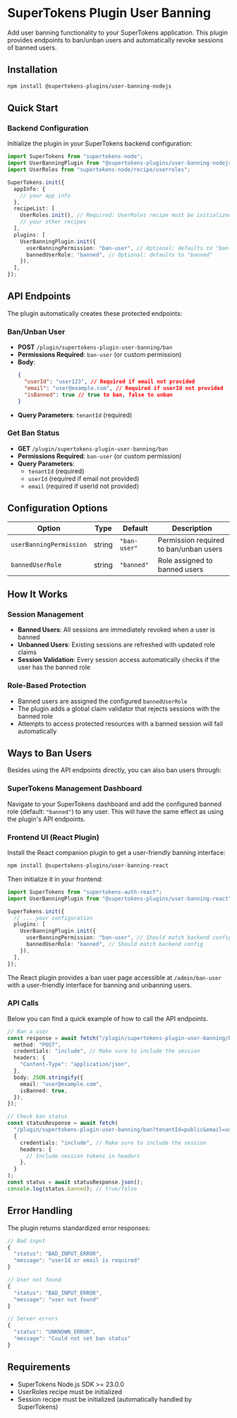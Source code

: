 # SuperTokens Plugin User Banning

Add user banning functionality to your SuperTokens application.
This plugin provides endpoints to ban/unban users and automatically revoke sessions of banned users.

## Installation

```bash
npm install @supertokens-plugins/user-banning-nodejs
```

## Quick Start

### Backend Configuration

Initialize the plugin in your SuperTokens backend configuration:

```typescript
import SuperTokens from "supertokens-node";
import UserBanningPlugin from "@supertokens-plugins/user-banning-nodejs";
import UserRoles from "supertokens-node/recipe/userroles";

SuperTokens.init({
  appInfo: {
    // your app info
  },
  recipeList: [
    UserRoles.init(), // Required: UserRoles recipe must be initialized
    // your other recipes
  ],
  plugins: [
    UserBanningPlugin.init({
      userBanningPermission: "ban-user", // Optional: defaults to "ban-user"
      bannedUserRole: "banned", // Optional: defaults to "banned"
    }),
  ],
});
```

## API Endpoints

The plugin automatically creates these protected endpoints:

### Ban/Unban User

- **POST** `/plugin/supertokens-plugin-user-banning/ban`
- **Permissions Required**: `ban-user` (or custom permission)
- **Body**:
  ```json
  {
    "userId": "user123", // Required if email not provided
    "email": "user@example.com", // Required if userId not provided
    "isBanned": true // true to ban, false to unban
  }
  ```
- **Query Parameters**: `tenantId` (required)

### Get Ban Status

- **GET** `/plugin/supertokens-plugin-user-banning/ban`
- **Permissions Required**: `ban-user` (or custom permission)
- **Query Parameters**:
  - `tenantId` (required)
  - `userId` (required if email not provided)
  - `email` (required if userId not provided)

## Configuration Options

| Option                  | Type   | Default      | Description                            |
| ----------------------- | ------ | ------------ | -------------------------------------- |
| `userBanningPermission` | string | `"ban-user"` | Permission required to ban/unban users |
| `bannedUserRole`        | string | `"banned"`   | Role assigned to banned users          |

## How It Works

### Session Management

- **Banned Users**: All sessions are immediately revoked when a user is banned
- **Unbanned Users**: Existing sessions are refreshed with updated role claims
- **Session Validation**: Every session access automatically checks if the user has the banned role

### Role-Based Protection

- Banned users are assigned the configured `bannedUserRole`
- The plugin adds a global claim validator that rejects sessions with the banned role
- Attempts to access protected resources with a banned session will fail automatically

## Ways to Ban Users

Besides using the API endpoints directly, you can also ban users through:

### SuperTokens Management Dashboard

Navigate to your SuperTokens dashboard and add the configured banned role (default: `"banned"`) to any user. This will have the same effect as using the plugin's API endpoints.

### Frontend UI (React Plugin)

Install the React companion plugin to get a user-friendly banning interface:

```bash
npm install @supertokens-plugins/user-banning-react
```

Then initialize it in your frontend:

```typescript
import SuperTokens from "supertokens-auth-react";
import UserBanningPlugin from "@supertokens-plugins/user-banning-react";

SuperTokens.init({
  // ... your configuration
  plugins: [
    UserBanningPlugin.init({
      userBanningPermission: "ban-user", // Should match backend config
      bannedUserRole: "banned", // Should match backend config
    }),
  ],
});
```

The React plugin provides a ban user page accessible at `/admin/ban-user` with a user-friendly interface for banning and unbanning users.

### API Calls

Below you can find a quick example of how to call the API endpoints.

```typescript
// Ban a user
const response = await fetch("/plugin/supertokens-plugin-user-banning/ban?tenantId=public", {
  method: "POST",
  credentials: "include", // Make sure to include the session
  headers: {
    "Content-Type": "application/json",
  },
  body: JSON.stringify({
    email: "user@example.com",
    isBanned: true,
  }),
});

// Check ban status
const statusResponse = await fetch(
  "/plugin/supertokens-plugin-user-banning/ban?tenantId=public&email=user@example.com",
  {
    credentials: "include", // Make sure to include the session
    headers: {
      // Include session tokens in headers
    },
  }
);
const status = await statusResponse.json();
console.log(status.banned); // true/false
```

## Error Handling

The plugin returns standardized error responses:

```typescript
// Bad input
{
  "status": "BAD_INPUT_ERROR",
  "message": "userId or email is required"
}

// User not found
{
  "status": "BAD_INPUT_ERROR",
  "message": "user not found"
}

// Server errors
{
  "status": "UNKNOWN_ERROR",
  "message": "Could not set ban status"
}
```

## Requirements

- SuperTokens Node.js SDK >= 23.0.0
- UserRoles recipe must be initialized
- Session recipe must be initialized (automatically handled by SuperTokens)
